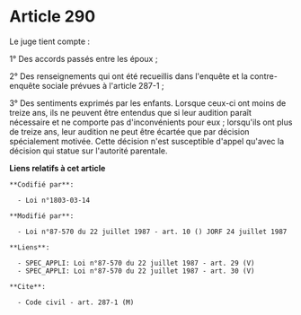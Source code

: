 # Article 290

Le juge tient compte :

1° Des accords passés entre les époux ;

2° Des renseignements qui ont été recueillis dans l'enquête et la contre-enquête sociale prévues à l'article 287-1 ;

3° Des sentiments exprimés par les enfants. Lorsque ceux-ci ont moins de treize ans, ils ne peuvent être entendus que si leur
audition paraît nécessaire et ne comporte pas d'inconvénients pour eux ; lorsqu'ils ont plus de treize ans, leur audition ne
peut être écartée que par décision spécialement motivée. Cette décision n'est susceptible d'appel qu'avec la décision qui
statue sur l'autorité parentale.

**Liens relatifs à cet article**

	**Codifié par**:

	  - Loi n°1803-03-14

	**Modifié par**:

	  - Loi n°87-570 du 22 juillet 1987 - art. 10 () JORF 24 juillet 1987

	**Liens**:

	  - SPEC_APPLI: Loi n°87-570 du 22 juillet 1987 - art. 29 (V)
	  - SPEC_APPLI: Loi n°87-570 du 22 juillet 1987 - art. 30 (V)

	**Cite**:

	  - Code civil - art. 287-1 (M)
